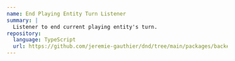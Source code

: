 ```yaml
---
name: End Playing Entity Turn Listener
summary: |
  Listener to end current playing entity's turn.
repository:
  language: TypeScript
  url: https://github.com/jeremie-gauthier/dnd/tree/main/packages/backend/src/game/events/listeners/hooks/end-playing-entity-turn
---
```


<NodeGraph />
